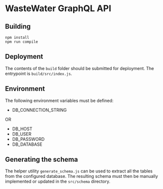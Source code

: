 # WasteWater GraphQL API

## Building

    npm install
    npm run compile

## Deployment

The contents of the `build` folder should be submitted for deployment.  The
entrypoint is `build/src/index.js`.

## Environment

The following environment variables must be defined:

- DB_CONNECTION_STRING

OR

- DB_HOST
- DB_USER
- DB_PASSWORD
- DB_DATABASE

## Generating the schema

The helper utility `generate_schema.js` can be used to extract all the tables
from the configured database.  The resulting schema must then be manually
implemented or updated in the `src/schema` directory.
